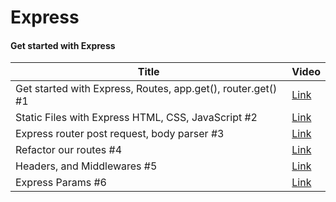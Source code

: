 

# Express 

#### Get started with Express


Title  | Video
------------- | -------------
Get started with Express, Routes, app.get(), router.get() #1  | [Link]("https://www.youtube.com/watch?v=edwfgkhhNC0&index=1&list=PLurIMwd6GdChn-aQOy37lbwWG2YE1o0rG")
Static Files with Express HTML, CSS, JavaScript #2  | [Link]("https://www.youtube.com/watch?v=jUaPr1lz_WY&list=PLurIMwd6GdChn-aQOy37lbwWG2YE1o0rG&index=2")
Express router post request, body parser #3  | [Link]("https://www.youtube.com/watch?v=MQboG1Bg-vY&list=PLurIMwd6GdChn-aQOy37lbwWG2YE1o0rG&index=3")
Refactor our routes #4  | [Link]("https://www.youtube.com/watch?v=MQboG1Bg-vY&list=PLurIMwd6GdChn-aQOy37lbwWG2YE1o0rG&index=4")
Headers, and Middlewares #5 | [Link]("https://www.youtube.com/watch?v=MQboG1Bg-vY&list=PLurIMwd6GdChn-aQOy37lbwWG2YE1o0rG&index=5")
Express Params #6  | [Link]("https://www.youtube.com/watch?v=MQboG1Bg-vY&list=PLurIMwd6GdChn-aQOy37lbwWG2YE1o0rG&index=6")

